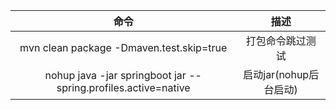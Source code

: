 | 命令 | 描述 |
| :---: | :---: |
| mvn clean package -Dmaven.test.skip=true | 打包命令跳过测试 |
| nohup java -jar springboot jar --spring.profiles.active=native | 启动jar\(nohup后台启动\) |



